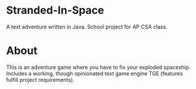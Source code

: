 # Stranded-In-Space
A text adventure written in Java. School project for AP CSA class.

# About
This is an adventure game where you have to fix your exploded spaceship. Includes a working, though opinionated text game engine TGE (features fulfill project requirements).
